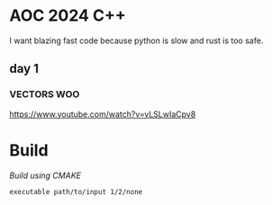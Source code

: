 # AOC 2024 C++

I want blazing fast code because python is slow and rust is too safe.

## day 1

### VECTORS WOO

https://www.youtube.com/watch?v=vLSLwIaCpv8

# Build

*Build using CMAKE*


```
executable path/to/input 1/2/none
```

